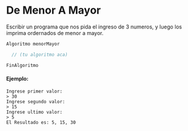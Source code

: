 De Menor A Mayor
================

Escribir un programa que nos pida el ingreso de 3 numeros, y luego
los imprima ordernados de menor a mayor.

```scala
Algoritmo menorMayor

  // (tu algoritmo aca)

FinAlgoritmo
```

#### Ejemplo:

```
Ingrese primer valor:
> 30
Ingrese segundo valor:
> 15
Ingrese ultimo valor:
> 5
El Resultado es: 5, 15, 30
```
